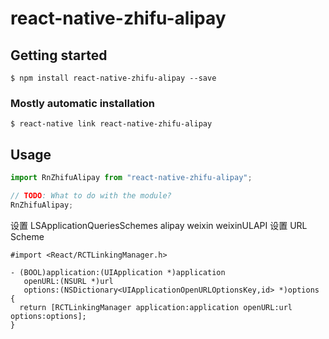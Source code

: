 # react-native-zhifu-alipay

## Getting started

`$ npm install react-native-zhifu-alipay --save`

### Mostly automatic installation

`$ react-native link react-native-zhifu-alipay`

## Usage

```javascript
import RnZhifuAlipay from "react-native-zhifu-alipay";

// TODO: What to do with the module?
RnZhifuAlipay;
```

设置 LSApplicationQueriesSchemes alipay weixin weixinULAPI
设置 URL Scheme

```objc
#import <React/RCTLinkingManager.h>

- (BOOL)application:(UIApplication *)application
   openURL:(NSURL *)url
   options:(NSDictionary<UIApplicationOpenURLOptionsKey,id> *)options
{
  return [RCTLinkingManager application:application openURL:url options:options];
}
```
